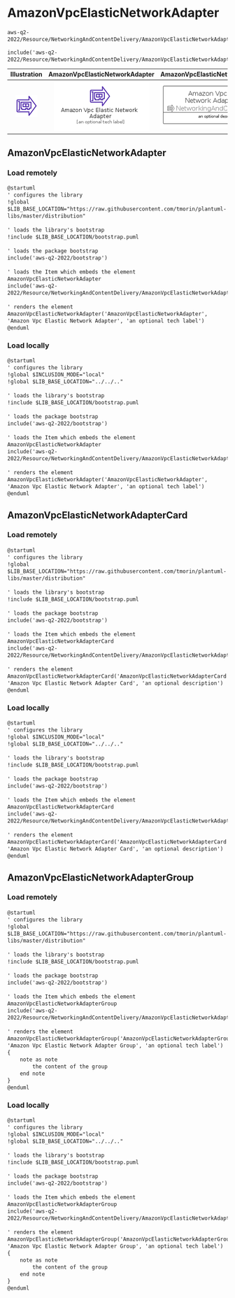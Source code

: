 # AmazonVpcElasticNetworkAdapter


```text
aws-q2-2022/Resource/NetworkingAndContentDelivery/AmazonVpcElasticNetworkAdapter
```

```text
include('aws-q2-2022/Resource/NetworkingAndContentDelivery/AmazonVpcElasticNetworkAdapter')
```



| Illustration | AmazonVpcElasticNetworkAdapter | AmazonVpcElasticNetworkAdapterCard | AmazonVpcElasticNetworkAdapterGroup |
| :---: | :---: | :---: | :---: |
| ![illustration for Illustration](../../../aws-q2-2022/Resource/NetworkingAndContentDelivery/AmazonVpcElasticNetworkAdapter.png) | ![illustration for AmazonVpcElasticNetworkAdapter](../../../aws-q2-2022/Resource/NetworkingAndContentDelivery/AmazonVpcElasticNetworkAdapter.Local.png) | ![illustration for AmazonVpcElasticNetworkAdapterCard](../../../aws-q2-2022/Resource/NetworkingAndContentDelivery/AmazonVpcElasticNetworkAdapterCard.Local.png) | ![illustration for AmazonVpcElasticNetworkAdapterGroup](../../../aws-q2-2022/Resource/NetworkingAndContentDelivery/AmazonVpcElasticNetworkAdapterGroup.Local.png) |




## AmazonVpcElasticNetworkAdapter

### Load remotely
```plantuml
@startuml
' configures the library
!global $LIB_BASE_LOCATION="https://raw.githubusercontent.com/tmorin/plantuml-libs/master/distribution"

' loads the library's bootstrap
!include $LIB_BASE_LOCATION/bootstrap.puml

' loads the package bootstrap
include('aws-q2-2022/bootstrap')

' loads the Item which embeds the element AmazonVpcElasticNetworkAdapter
include('aws-q2-2022/Resource/NetworkingAndContentDelivery/AmazonVpcElasticNetworkAdapter')

' renders the element
AmazonVpcElasticNetworkAdapter('AmazonVpcElasticNetworkAdapter', 'Amazon Vpc Elastic Network Adapter', 'an optional tech label')
@enduml
```

### Load locally
```plantuml
@startuml
' configures the library
!global $INCLUSION_MODE="local"
!global $LIB_BASE_LOCATION="../../.."

' loads the library's bootstrap
!include $LIB_BASE_LOCATION/bootstrap.puml

' loads the package bootstrap
include('aws-q2-2022/bootstrap')

' loads the Item which embeds the element AmazonVpcElasticNetworkAdapter
include('aws-q2-2022/Resource/NetworkingAndContentDelivery/AmazonVpcElasticNetworkAdapter')

' renders the element
AmazonVpcElasticNetworkAdapter('AmazonVpcElasticNetworkAdapter', 'Amazon Vpc Elastic Network Adapter', 'an optional tech label')
@enduml
```

## AmazonVpcElasticNetworkAdapterCard

### Load remotely
```plantuml
@startuml
' configures the library
!global $LIB_BASE_LOCATION="https://raw.githubusercontent.com/tmorin/plantuml-libs/master/distribution"

' loads the library's bootstrap
!include $LIB_BASE_LOCATION/bootstrap.puml

' loads the package bootstrap
include('aws-q2-2022/bootstrap')

' loads the Item which embeds the element AmazonVpcElasticNetworkAdapterCard
include('aws-q2-2022/Resource/NetworkingAndContentDelivery/AmazonVpcElasticNetworkAdapter')

' renders the element
AmazonVpcElasticNetworkAdapterCard('AmazonVpcElasticNetworkAdapterCard', 'Amazon Vpc Elastic Network Adapter Card', 'an optional description')
@enduml
```

### Load locally
```plantuml
@startuml
' configures the library
!global $INCLUSION_MODE="local"
!global $LIB_BASE_LOCATION="../../.."

' loads the library's bootstrap
!include $LIB_BASE_LOCATION/bootstrap.puml

' loads the package bootstrap
include('aws-q2-2022/bootstrap')

' loads the Item which embeds the element AmazonVpcElasticNetworkAdapterCard
include('aws-q2-2022/Resource/NetworkingAndContentDelivery/AmazonVpcElasticNetworkAdapter')

' renders the element
AmazonVpcElasticNetworkAdapterCard('AmazonVpcElasticNetworkAdapterCard', 'Amazon Vpc Elastic Network Adapter Card', 'an optional description')
@enduml
```

## AmazonVpcElasticNetworkAdapterGroup

### Load remotely
```plantuml
@startuml
' configures the library
!global $LIB_BASE_LOCATION="https://raw.githubusercontent.com/tmorin/plantuml-libs/master/distribution"

' loads the library's bootstrap
!include $LIB_BASE_LOCATION/bootstrap.puml

' loads the package bootstrap
include('aws-q2-2022/bootstrap')

' loads the Item which embeds the element AmazonVpcElasticNetworkAdapterGroup
include('aws-q2-2022/Resource/NetworkingAndContentDelivery/AmazonVpcElasticNetworkAdapter')

' renders the element
AmazonVpcElasticNetworkAdapterGroup('AmazonVpcElasticNetworkAdapterGroup', 'Amazon Vpc Elastic Network Adapter Group', 'an optional tech label') {
    note as note
        the content of the group
    end note
}
@enduml
```

### Load locally
```plantuml
@startuml
' configures the library
!global $INCLUSION_MODE="local"
!global $LIB_BASE_LOCATION="../../.."

' loads the library's bootstrap
!include $LIB_BASE_LOCATION/bootstrap.puml

' loads the package bootstrap
include('aws-q2-2022/bootstrap')

' loads the Item which embeds the element AmazonVpcElasticNetworkAdapterGroup
include('aws-q2-2022/Resource/NetworkingAndContentDelivery/AmazonVpcElasticNetworkAdapter')

' renders the element
AmazonVpcElasticNetworkAdapterGroup('AmazonVpcElasticNetworkAdapterGroup', 'Amazon Vpc Elastic Network Adapter Group', 'an optional tech label') {
    note as note
        the content of the group
    end note
}
@enduml
```

